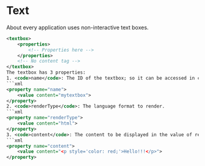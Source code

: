 # Text
About every application uses non-interactive text boxes.
```xml
<textbox>
    <properties>
        <!-- Properties here -->
    </properties>
    <!-- No content tag -->
</textbox>
The textbox has 3 properties:
1. <code>name</code>: The ID of the textbox; so it can be accessed in code.
```xml
<property name="name">
    <value content="mytextbox">
</property>
2. <code>renderType</code>: The language format to render.
```xml
<property name="renderType">
    <value content="html">
</property>
3. <code>content</code>: The content to be displayed in the value of renderType.
```xml
<property name="content">
    <value content="<p style='color: red;'>Hello!!!</p>">
</property>
